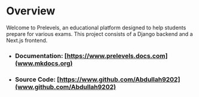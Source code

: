 # Overview

Welcome to Prelevels, an educational platform designed to help students prepare for various exams. This project consists of a Django backend and a Next.js frontend.

- ### Documentation: [https://www.prelevels.docs.com](www.mkdocs.org)

- ### Source Code: [https://www.github.com/Abdullah9202](www.github.com/Abdullah9202)
